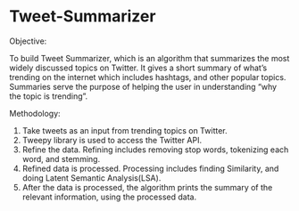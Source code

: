# Tweet-Summarizer

Objective:  

To build Tweet Summarizer, which is an algorithm that summarizes the most
widely discussed topics on Twitter. It gives a short summary of what’s trending
on the internet which includes hashtags, and other popular topics. Summaries
serve the purpose of helping the user in understanding “why the topic is
trending”.

Methodology:

1. Take tweets as an input from trending topics on Twitter.
2. Tweepy library is used to access the Twitter API. 
3. Refine the data. Refining includes removing stop words, tokenizing each word,
and stemming.
4. Refined data is processed. Processing includes finding Similarity, and doing
Latent Semantic Analysis(LSA).
5. After the data is processed, the algorithm prints the summary of the relevant
information, using the processed data.
